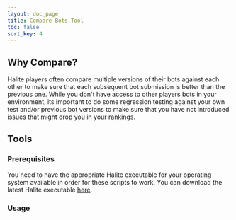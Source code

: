 ```yaml
---
layout: doc_page
title: Compare Bots Tool
toc: false
sort_key: 4
---
```


## Why Compare?

Halite players often compare multiple versions of their bots against each other to make sure that each subsequent bot submission is better than the previous one. While you don't have access to other players bots in your environment, its important to do some regression testing against your own test and/or previous bot versions to make sure that you have not introduced issues that might drop you in your rankings.

## Tools


### Prerequisites

You need to have the appropriate Halite executable for your operating system available in order for these scripts to work. You can download the latest Halite executable [here](/learn-programming-challenge/downloads-and-starter-bots). 

### Usage